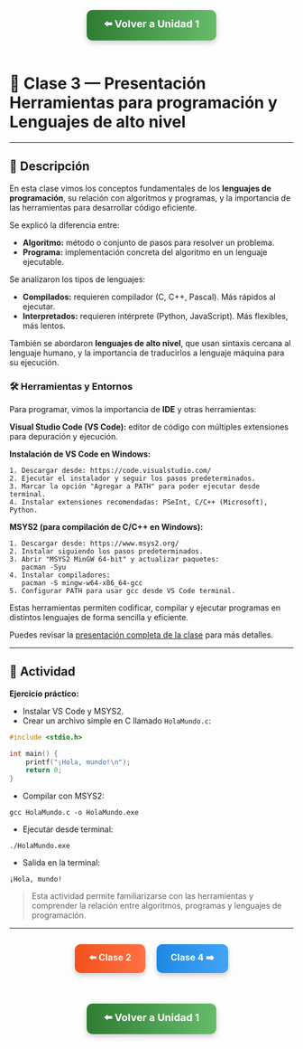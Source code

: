 <div align="center">

<!-- Botón para volver a la Unidad 1 -->
<a href="../Unidad 1.md" style="
    background: linear-gradient(90deg, #2E7D32, #66BB6A);
    color: white;
    padding: 12px 30px;
    text-decoration: none;
    font-size: 18px;
    font-weight: bold;
    border-radius: 10px;
    box-shadow: 0 4px 10px rgba(0,0,0,0.2);
    display: inline-block;
    margin-bottom: 20px;
">
⬅️ Volver a Unidad 1
</a>

</div>

# 🧱 Clase 3 — Presentación Herramientas para programación y Lenguajes de alto nivel

---

## 📄 Descripción

En esta clase vimos los conceptos fundamentales de los **lenguajes de programación**, su relación con algoritmos y programas, y la importancia de las herramientas para desarrollar código eficiente.

Se explicó la diferencia entre:  
- **Algoritmo:** método o conjunto de pasos para resolver un problema.  
- **Programa:** implementación concreta del algoritmo en un lenguaje ejecutable.  

Se analizaron los tipos de lenguajes:  
- **Compilados:** requieren compilador (C, C++, Pascal). Más rápidos al ejecutar.  
- **Interpretados:** requieren intérprete (Python, JavaScript). Más flexibles, más lentos.  

También se abordaron **lenguajes de alto nivel**, que usan sintaxis cercana al lenguaje humano, y la importancia de traducirlos a lenguaje máquina para su ejecución.

### 🛠 Herramientas y Entornos

Para programar, vimos la importancia de **IDE** y otras herramientas:  

**Visual Studio Code (VS Code):** editor de código con múltiples extensiones para depuración y ejecución.  

**Instalación de VS Code en Windows:**  

```terminal
1. Descargar desde: https://code.visualstudio.com/
2. Ejecutar el instalador y seguir los pasos predeterminados.
3. Marcar la opción "Agregar a PATH" para poder ejecutar desde terminal.
4. Instalar extensiones recomendadas: PSeInt, C/C++ (Microsoft), Python.
```

**MSYS2 (para compilación de C/C++ en Windows):**  

```terminal
1. Descargar desde: https://www.msys2.org/
2. Instalar siguiendo los pasos predeterminados.
3. Abrir "MSYS2 MinGW 64-bit" y actualizar paquetes:
   pacman -Syu
4. Instalar compiladores:
   pacman -S mingw-w64-x86_64-gcc
5. Configurar PATH para usar gcc desde VS Code terminal.
```

Estas herramientas permiten codificar, compilar y ejecutar programas en distintos lenguajes de forma sencilla y eficiente.

Puedes revisar la [presentación completa de la clase](https://drive.google.com/file/d/1XrpTYheRlmSmuMyiv4wJWrsFAeOtctiz/view?usp=sharing) para más detalles.

---

## 🧩 Actividad

**Ejercicio práctico:**  
- Instalar VS Code y MSYS2.  
- Crear un archivo simple en C llamado `HolaMundo.c`:  

```c
#include <stdio.h>

int main() {
    printf("¡Hola, mundo!\n");
    return 0;
}
```

- Compilar con MSYS2:  

```terminal
gcc HolaMundo.c -o HolaMundo.exe
```

- Ejecutar desde terminal:  

```terminal
./HolaMundo.exe
```
- Salida en la terminal:

```terminal
¡Hola, mundo!
```
> Esta actividad permite familiarizarse con las herramientas y comprender la relación entre algoritmos, programas y lenguajes de programación.

---

<div align="center" style="display: flex; justify-content: center; gap: 20px; flex-wrap: wrap; margin-bottom: 20px;">

<!-- Botón Clase anterior -->
<a href="./Clase2_ElementosBasicos.md" style="
    background: linear-gradient(90deg, #F4511E, #FF7043);
    color: white;
    padding: 12px 25px;
    text-decoration: none;
    font-size: 16px;
    font-weight: bold;
    border-radius: 10px;
    box-shadow: 0 4px 10px rgba(0,0,0,0.2);
    display: inline-block;
">
⬅️ Clase 2
</a>

<!-- Botón Clase siguiente -->
<a href="./Clase4_ProgramacionAltoNivel.md" style="
    background: linear-gradient(90deg, #1E88E5, #42A5F5);
    color: white;
    padding: 12px 25px;
    text-decoration: none;
    font-size: 16px;
    font-weight: bold;
    border-radius: 10px;
    box-shadow: 0 4px 10px rgba(0,0,0,0.2);
    display: inline-block;
">
Clase 4 ➡️
</a>

</div>

<div align="center">

<!-- Botón para volver a la Unidad 1 -->
<a href="../Unidad 1.md" style="
    background: linear-gradient(90deg, #2E7D32, #66BB6A);
    color: white;
    padding: 12px 30px;
    text-decoration: none;
    font-size: 18px;
    font-weight: bold;
    border-radius: 10px;
    box-shadow: 0 4px 10px rgba(0,0,0,0.2);
    display: inline-block;
    margin-top: 20px;
">
⬅️ Volver a Unidad 1
</a>

</div>
